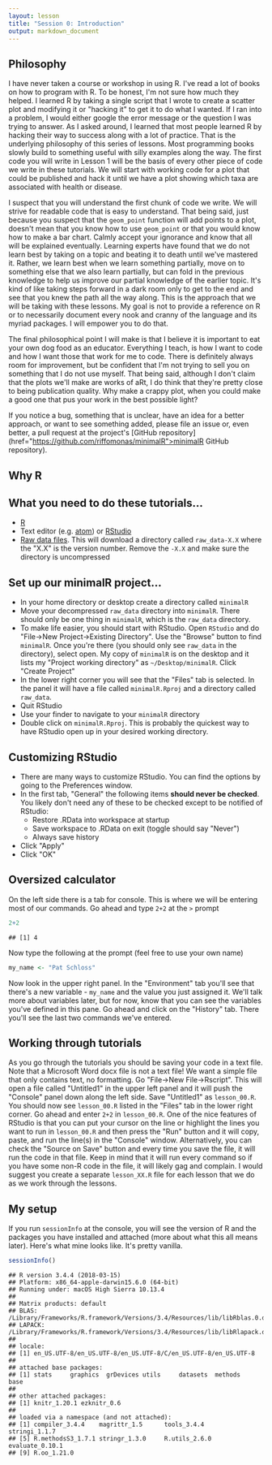 ```yaml
---
layout: lesson
title: "Session 0: Introduction"
output: markdown_document
---
```





## Philosophy
I have never taken a course or workshop in using R. I've read a lot of books on how to program with R. To be honest, I'm not sure how much they helped. I learned R by taking a single script that I wrote to create a scatter plot and modifying it or "hacking it" to get it to do what I wanted. If I ran into a problem, I would either google the error message or the question I was trying to answer. As I asked around, I learned that most people learned R by hacking their way to success along with a lot of practice. That is the underlying philosophy of this series of lessons. Most programming books slowly build to something useful with silly examples along the way. The first code you will write in Lesson 1 will be the basis of every other piece of code we write in these tutorials. We will start with working code for a plot that could be published and hack it until we have a plot showing which taxa are associated with health or disease.

I suspect that you will understand the first chunk of code we write. We will strive for readable code that is easy to understand. That being said, just because you suspect that the `geom_point` function will add points to a plot, doesn't mean that you know how to use `geom_point` or that you would know how to make a bar chart. Calmly accept your ignorance and know that all will be explained eventually. Learning experts have found that we do not learn best by taking on a topic and beating it to death until we've mastered it. Rather, we learn best when we learn something partially, move on to something else that we also learn partially, but can fold in the previous knowledge to help us improve our partial knowledge of the earlier topic. It's kind of like taking steps forward in a dark room only to get to the end and see that you knew the path all the way along. This is the approach that we will be taking with these lessons. My goal is not to provide a reference on R or to necessarily document every nook and cranny of the language and its myriad packages. I will empower you to do that.

The final philosophical point I will make is that I believe it is important to eat your own dog food as an educator. Everything I teach, is how I want to code and how I want those that work for me to code. There is definitely always room for improvement, but be confident that I'm not trying to sell you on something that I do not use myself. That being said, although I don't claim that the plots we'll make are works of aRt, I do think that they're pretty close to being publication quality. Why make a crappy plot, when you could make a good one that pus your work in the best possible light?

If you notice a bug, something that is unclear, have an idea for a better approach, or want to see something added, please file an issue or, even better, a pull request at the project's [GitHub repository](href="https://github.com/riffomonas/minimalR">minimalR GitHub repository).


## Why R





## What you need to do these tutorials...
* [R](https://cloud.r-project.org/)
* Text editor (e.g. [atom]()) or [RStudio](https://www.rstudio.com/products/rstudio/download/#download)
* [Raw data files](https://github.com/riffomonas/raw_data/archive/0.1.zip). This will download a directory called `raw_data-X.X` where the "X.X" is the version number. Remove the `-X.X` and make sure the directory is uncompressed


## Set up our minimalR project...
* In your home directory or desktop create a directory called `minimalR`
* Move your decompressed `raw_data` directory into `minimalR`. There should only be one thing in `minimalR`, which is the `raw_data` directory.
* To make life easier, you should start with RStudio. Open `RStudio` and do "File->New Project->Existing Directory". Use the "Browse" button to find `minimalR`. Once you're there (you should only see `raw_data` in the directory), select open. My copy of `minimalR` is on the desktop and it lists my "Project working directory" as `~/Desktop/minimalR`. Click "Create Project"
* In the lower right corner you will see that the "Files" tab is selected. In the panel it will have a file called `minimalR.Rproj` and a directory called `raw_data`.
* Quit RStudio
* Use your finder to navigate to your `minimalR` directory
* Double click on `minimalR.Rproj`. This is probably the quickest way to have RStudio open up in your desired working directory.


## Customizing RStudio
* There are many ways to customize RStudio. You can find the options by going to the Preferences window.
* In the first tab, "General" the following items **should never be checked**. You likely don't need any of these to be checked except to be notified of RStudio:
	- Restore .RData into workspace at startup
	- Save workspace to .RData on exit (toggle should say "Never")
	- Always save history
* Click "Apply"
* Click "OK"


## Oversized calculator
On the left side there is a tab for console. This is where we will be entering most of our commands. Go ahead and type `2+2` at the `>` prompt


```r
2+2
```

```
## [1] 4
```

Now type the following at the prompt (feel free to use your own name)


```r
my_name <- "Pat Schloss"
```

Now look in the upper right panel. In the "Environment" tab you'll see that there's a new variable - `my_name` and the value you just assigned it. We'll talk more about variables later, but for now, know that you can see the variables you've defined in this pane. Go ahead and click on the "History" tab. There you'll see the last two commands we've entered.


## Working through tutorials
As you go through the tutorials you should be saving your code in a text file. Note that a Microsoft Word docx file is not a text file! We want a simple file that only contains text, no formatting. Go "File->New File->Rscript". This will open a file called "Untitled1" in the upper left panel and it will push the "Console" panel down along the left side. Save "Untitled1" as `lesson_00.R`. You should now see `lesson_00.R` listed in the "Files" tab in the lower right corner. Go ahead and enter `2+2` in `lesson_00.R`. One of the nice features of RStudio is that you can put your cursor on the line or highlight the lines you want to run in `lesson_00.R` and then press the "Run" button and it will copy, paste, and run the line(s) in the "Console" window. Alternatively, you can check the "Source on Save" button and every time you save the file, it will run the code in that file. Keep in mind that it will run every command so if you have some non-R code in the file, it will likely gag and complain. I would suggest you create a separate `lesson_XX.R` file for each lesson that we do as we work through the lessons.


## My setup
If you run `sessionInfo` at the console, you will see the version of R and the packages you have installed and attached (more about what this all means later). Here's what mine looks like. It's pretty vanilla.


```r
sessionInfo()
```

```
## R version 3.4.4 (2018-03-15)
## Platform: x86_64-apple-darwin15.6.0 (64-bit)
## Running under: macOS High Sierra 10.13.4
## 
## Matrix products: default
## BLAS: /Library/Frameworks/R.framework/Versions/3.4/Resources/lib/libRblas.0.dylib
## LAPACK: /Library/Frameworks/R.framework/Versions/3.4/Resources/lib/libRlapack.dylib
## 
## locale:
## [1] en_US.UTF-8/en_US.UTF-8/en_US.UTF-8/C/en_US.UTF-8/en_US.UTF-8
## 
## attached base packages:
## [1] stats     graphics  grDevices utils     datasets  methods   base     
## 
## other attached packages:
## [1] knitr_1.20.1 ezknitr_0.6 
## 
## loaded via a namespace (and not attached):
## [1] compiler_3.4.4    magrittr_1.5      tools_3.4.4       stringi_1.1.7    
## [5] R.methodsS3_1.7.1 stringr_1.3.0     R.utils_2.6.0     evaluate_0.10.1  
## [9] R.oo_1.21.0
```
